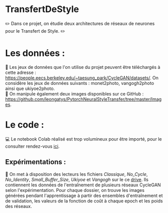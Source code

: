 # TransfertDeStyle
:pencil2: Dans ce projet, on étudie deux architectures de réseaux de neurones pour le Transfert de Style. :pencil2:

# Les données : 
:blue_book: Les jeux de données que l'on utilise du projet peuvent être téléchargés à cette adresse : https://people.eecs.berkeley.edu/~taesung_park/CycleGAN/datasets/. On considère les jeux de données suivants : monet2photo, vangogh2photo ainsi que ukiyoe2photo.  
:blue_book: On manipule également deux images disponibles sur ce GitHub : https://github.com/leongatys/PytorchNeuralStyleTransfer/tree/master/Images.

# Le code :
:computer: Le notebook Colab réalisé est trop volumineux pour être importé, pour le consulter rendez-vous [ici](https://colab.research.google.com/drive/1NosBqygUw3pTQNFLX_qTpUg1Lb1erdnJ?usp=sharing).

## Expérimentations :
:open_file_folder: On met à disposition des lecteurs les fichiers *Classique*, *No_Cycle*, *No_Identity*, *Small_Buffer_Size*, *Ukiyoe* et *Vangogh* sur le ce [drive](https://drive.google.com/drive/folders/17J9JRGj80l0dEkVDvSzyl2qlu4CzGafW?usp=sharing). Ils contiennent les données de l'entraînement de plusieurs réseaux CycleGAN selon l'expérimentation. Pour chaque dossier, on trouve les images générées pendant l'apprentissage à partir des ensembles d'entraînement et de validation, les valeurs de la fonction de coût à chaque epoch et les poids des réseaux. 
